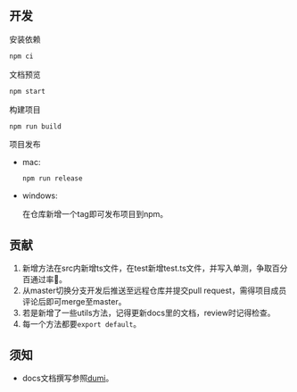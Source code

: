 ## 开发

安装依赖

```bash
npm ci
```

文档预览

```bash
npm start
```

构建项目

```bash
npm run build
```

项目发布
- mac:
  ```bash
  npm run release
  ```

- windows:

  在仓库新增一个tag即可发布项目到npm。

## 贡献

1. 新增方法在src内新增ts文件，在test新增test.ts文件，并写入单测，争取百分百通过率🤪。
2. 从master切换分支开发后推送至远程仓库并提交pull request，需得项目成员评论后即可merge至master。
3. 若是新增了一些utils方法，记得更新docs里的文档，review时记得检查。
4. 每一个方法都要`export default`。

## 须知

- docs文档撰写参照[dumi](https://github.com/umijs/dumi)。

